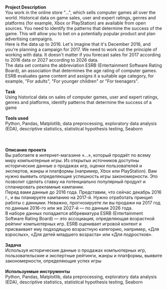 **Project Description**\
You work in the online store "...", which sells computer games all over the world. Historical data on game sales, user and expert ratings, genres and platforms (for example, Xbox or PlayStation) are available from open sources. You need to identify the patterns that determine the success of the game. This will allow you to bet on a potentially popular product and plan advertising campaigns.\
Here is the data up to 2016. Let's imagine that it's December 2016, and you're planning a campaign for 2017. We need to work out the principle of working with data. It doesn't matter if you forecast sales for 2017 according to 2016 data or 2027 according to 2026 data.\
The data set contains the abbreviation ESRB (Entertainment Software Rating Board), an association that determines the age rating of computer games. ESRB evaluates game content and assigns it a suitable age category, for example, "For adults", "For younger children" or "For teenagers".\
\
**Task**\
Using historical data on sales of computer games, user and expert ratings, genres and platforms, identify patterns that determine the success of a game\
\
**Tools used**\
Python, Pandas, Matplotlib, data preprocessing, exploratory data analysis (EDA), descriptive statistics, statistical hypothesis testing, Seaborn\
\
\
\
**Описание проекта**\
Вы работаете в интернет-магазине «...», который продаёт по всему миру компьютерные игры. Из открытых источников доступны исторические данные о продажах игр, оценки пользователей и экспертов, жанры и платформы (например, Xbox или PlayStation). Вам нужно выявить определяющие успешность игры закономерности. Это позволит сделать ставку на потенциально популярный продукт и спланировать рекламные кампании.\
Перед вами данные до 2016 года. Представим, что сейчас декабрь 2016 г., и вы планируете кампанию на 2017-й. Нужно отработать принцип работы с данными. Неважно, прогнозируете ли вы продажи на 2017 год по данным 2016-го или же 2027-й — по данным 2026 года.\
В наборе данных попадается аббревиатура ESRB (Entertainment Software Rating Board) — это ассоциация, определяющая возрастной рейтинг компьютерных игр. ESRB оценивает игровой контент и присваивает ему подходящую возрастную категорию, например, «Для взрослых», «Для детей младшего возраста» или «Для подростков».\
\
**Задача**\
Используя исторические данные о продажах компьютерных игр, пользовательские и экспертные рейтинги, жанры и платформы, выявите закономерности, определяющие успех игры\
\
**Используемые инструменты**\
Python, Pandas, Matplotlib, data preprocessing, exploratory data analysis (EDA), descriptive statistics, statistical hypothesis testing, Seaborn
